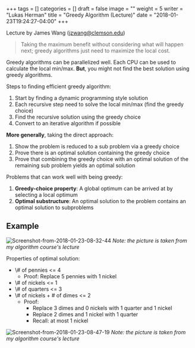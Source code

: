+++
tags = []
categories = []
draft = false
image = ""
weight = 5
writer = "Lukas Herman"
title = "Greedy Algorithm (Lecture)"
date = "2018-01-23T19:24:27-04:00"
+++


Lecture by James Wang (jzwang@clemson.edu)

>Taking the maximum benefit without considering what will happen next; greedy algorithms just need to maximize the local cost.


Greedy algorithms can be parallelized well. Each CPU can be used to calculate the local min/max. **But**, you might not find the best solution using greedy algorithms.


Steps to finding efficient greedy algorithm:

1. Start by finding a dynamic programming style solution
2. Each recursive step need to solve the local min/max (find the greedy choice)
3. Find the recursive solution using the greedy choice
4. Convert to an iterative algorithm if possible

**More generally**, taking the direct approach:

1. Show the problem is reduced to a sub problem via a greedy choice
2. Prove there is an optimal solution containing the greedy choice
3. Prove that combining the greedy choice with an optimal solution of the remaining sub problem yields an optimal solution

Problems that can work well with being greedy:

1. **Greedy-choice property**: A global optimum can be arrived at by selecting a local optimum
2. **Optimal substructure**: An optimal solution to the problem contains an optimal solution to subproblems

## Example


![Screenshot-from-2018-01-23-08-32-44](/content/images/2018/01/Screenshot-from-2018-01-23-08-32-44.png)
*Note: the picture is taken from my algorithm course's lecture*



Properties of optimal solution:

- \\# of pennies <= 4
  - Proof: Replace 5 pennies with 1 nickel
- \\# of nickels <= 1
- \\# of quarters <= 3
- \\# of nickels + # of dimes <= 2
  - Proof:
    - Replace 3 dimes and 0 nickels with 1 quarter and 1 nickel
    - Replace 2 dimes and 1 nickel with 1 quarter
    - Recall: at most 1 nickel


![Screenshot-from-2018-01-23-08-47-19](/content/images/2018/01/Screenshot-from-2018-01-23-08-47-19.png)
*Note: the picture is taken from my algorithm course's lecture*


